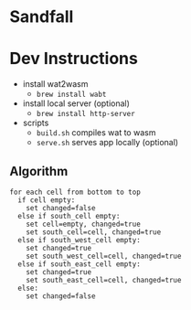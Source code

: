 # Sandfall


# Dev Instructions
- install wat2wasm
  - `brew install wabt`
- install local server (optional)
  - `brew install http-server`
- scripts
  - `build.sh` compiles wat to wasm
  - `serve.sh` serves app locally (optional)

## Algorithm
```
for each cell from bottom to top
  if cell empty:
    set changed=false
  else if south_cell empty:
    set cell=empty, changed=true
    set south_cell=cell, changed=true
  else if south_west_cell empty:
    set changed=true
    set south_west_cell=cell, changed=true
  else if south_east_cell empty:
    set changed=true
    set south_east_cell=cell, changed=true
  else:
    set changed=false
```
